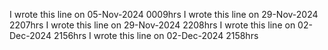 I wrote this line on 05-Nov-2024 0009hrs
I wrote this line on 29-Nov-2024 2207hrs
I wrote this line on 29-Nov-2024 2208hrs
I wrote this line on 02-Dec-2024 2156hrs
I wrote this line on 02-Dec-2024 2158hrs
